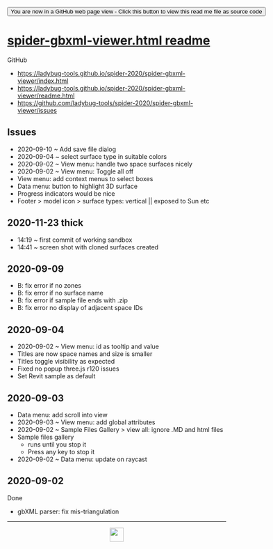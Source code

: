 <span style=display:none; >[You are now in a GitHub source code view - click this link to view Read Me file as a web page](https://ladybug-tools.github.io/spider-2020/#README.md "View file as a web page.") </span>

<div><input type=button onclick=window.top.location.href="https://github.com/ladybug-tools/spider-2020/tree/master/spider-gbxml-viewer"
value="You are now in a GitHub web page view - Click this button to view this read me file as source code" ></div>

# [spider-gbxml-viewer.html readme]( https://www.ladybug.tools/spider-2020/#spider-gbxml-viewer/README.md )

GitHub

* https://ladybug-tools.github.io/spider-2020/spider-gbxml-viewer/index.html
* https://ladybug-tools.github.io/spider-2020/spider-gbxml-viewer/readme.html
* https://github.com/ladybug-tools/spider-2020/spider-gbxml-viewer/issues


## Issues

* 2020-09-10 ~ Add save file dialog
* 2020-09-04 ~ select surface type in suitable colors
* 2020-09-02 ~ View menu: handle two space surfaces nicely
* 2020-09-02 ~ View menu: Toggle all off
* View menu: add context menus to select boxes
* Data menu: button to highlight 3D surface
* Progress indicators would be nice
* Footer > model icon > surface types: vertical || exposed to Sun etc


## 2020-11-23 thick

* 14:19 ~ first commit of working sandbox
* 14:41 ~ screen shot with cloned surfaces created


## 2020-09-09

* B: fix error if no zones
* B: fix error if no surface name
* B: fix error if sample file ends with .zip
* B: fix error no display of adjacent space IDs

## 2020-09-04

* 2020-09-02 ~ View menu: id as tooltip and value
* Titles are now space names and size is smaller
* Titles toggle visibility as expected
* Fixed no popup three.js r120 issues
* Set Revit sample as default

## 2020-09-03

* Data menu: add scroll into view
* 2020-09-03 ~ View menu: add global attributes
* 2020-09-02 ~ Sample Files Gallery > view all: ignore .MD and html files
* Sample files gallery
  * runs until you stop it
  * Press any key to stop it
* 2020-09-02 ~ Data menu: update on raycast

## 2020-09-02


Done

* gbXML parser: fix mis-triangulation

***

<center><img title="" height="32" width="32" src="https://ladybug.tools/artwork/icons_bugs/ico/spider.ico" ></center>
